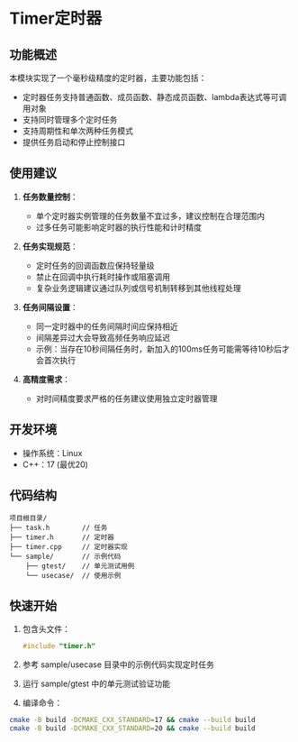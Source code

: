 # Timer定时器

## 功能概述

本模块实现了一个毫秒级精度的定时器，主要功能包括：
- 定时器任务支持普通函数、成员函数、静态成员函数、lambda表达式等可调用对象
- 支持同时管理多个定时任务
- 支持周期性和单次两种任务模式
- 提供任务启动和停止控制接口

## 使用建议

1. **任务数量控制**：
   - 单个定时器实例管理的任务数量不宜过多，建议控制在合理范围内
   - 过多任务可能影响定时器的执行性能和计时精度

2. **任务实现规范**：
   - 定时任务的回调函数应保持轻量级
   - 禁止在回调中执行耗时操作或阻塞调用
   - 复杂业务逻辑建议通过队列或信号机制转移到其他线程处理

3. **任务间隔设置**：
   - 同一定时器中的任务间隔时间应保持相近
   - 间隔差异过大会导致高频任务响应延迟
   - 示例：当存在10秒间隔任务时，新加入的100ms任务可能需等待10秒后才会首次执行

4. **高精度需求**：
   - 对时间精度要求严格的任务建议使用独立定时器管理

## 开发环境

- 操作系统：Linux
- C++：17 (最优20)

## 代码结构

```
项目根目录/
├── task.h        // 任务
├── timer.h       // 定时器
├── timer.cpp     // 定时器实现
└── sample/       // 示例代码
    ├── gtest/    // 单元测试用例
    └── usecase/  // 使用示例
```
## 快速开始

1. 包含头文件：
   ```cpp
   #include "timer.h"
   ```

2. 参考 sample/usecase 目录中的示例代码实现定时任务

3. 运行 sample/gtest 中的单元测试验证功能

4. 编译命令：
```bash
cmake -B build -DCMAKE_CXX_STANDARD=17 && cmake --build build
cmake -B build -DCMAKE_CXX_STANDARD=20 && cmake --build build

```
